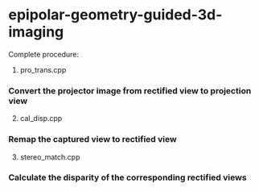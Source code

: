 # epipolar-geometry-guided-3d-imaging

Complete procedure:

1. pro_trans.cpp

### Convert the projector image from rectified view to projection view

2. cal_disp.cpp

### Remap the captured view to rectified view

3. stereo_match.cpp

### Calculate the disparity of the corresponding rectified views
